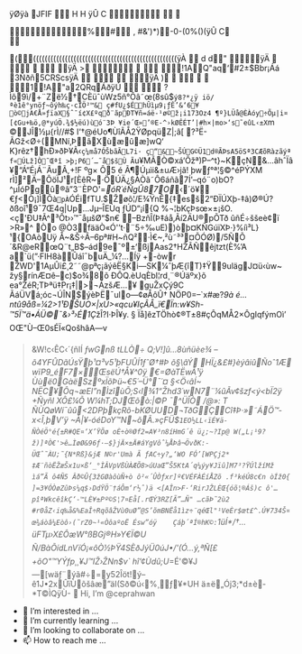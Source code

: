 ÿØÿà JFIF  H H  ÿÛ C   


		
%# , #&')*)-0-(0%()(ÿÛ C   



(((((((((((((((((((((((((((((((((((((((((((((((((((ÿÀ  d d" ÿÄ                ÿÄ >        !1AQ"aq‘#2±$Bbr¡Áá 3Ñðñ5CRScsÿÄ              ÿÄ )           1!A"a2QRqÁðÿÚ   ? Ìõ9ì/+¨Zë½†CÈüˆùWz5ñ°Ôâ˜œ(8sû$`ý8?*¿ÿ iö/ªè1ê°ynöƒ~ôýh‰ç·cÏÖ²™& ç#­fU¿$ÉhÛìµ9¡ƒÊ’&‘6¥ ò©jA€Å»ƒïaX§ˆ¯í¢X£ºqð¨ãpÐT¥ñ=áë-¹ø©­ž¡i173Oz4 ¶º}LÜå@ÈÀóy÷Õµ|i¤[¢Gu+‰ö‚@*yúÖ.¾$½ëú)ùó¨3Þ	¥ie´Œ»’®E-^›kØÊÉT’|#h×|mo>‘s˜eûL‹±X`m ©JÎ½µ{rÌ//#$ I‘†@éUo¶ÙîÃÅ2ŸØpqüZ|;â[
?³Ë-ÃGž<Ø÷(MNí‚ÞâXùæûæ]wQ‘
K}rêz†hÐ»ðÞ¥Ã‹`ç¼må7ÓŠbãÃL7i· ç“&~ŠÚG©Ü1d®ÃÞsA5öSª3CÆõRàzãýªf«ÚLž]Ò˜Œªî >þ;P6´…˜å$šÙ Ã`u¥MÃÒ©xá‘Ôžª)P–^t}~KçN&…âhˆÏâ ¥“Á“É¡Á¨ÃuÃ,+!F ºg× Ô5 é Ã¶Úµìi&±uÆ›jã! þwƒ°ª¦§©^éPÝXM rÌ]²Ä–ÔöÏJ¹r[ÈêR~·ÖÚÄ¿§ÀÒã˜Ô6áñã7Í'–qó¨o)bO?^µÎóPgû®â”3¨ÈPO'=*óR´éÑgÛ87O*‹´ö¥€ƒ<Ò¡]ÌÕà`pÀ`ÓÉifTU.$\Žøõ¦/E¾ŸnÊ{‡esš2“ÐÏÚXþ-‡â)Ø®Ú?ðßoî¹9¯7Œ4q|Up…Jµ–ÎEÙq
ƒÚD“¡í{Q
%¬¦bKçÞsœ×±¡šO.<ç'ÐU‡Ã^³Ôt››™¯åµšØ“$n€	–BzñÎ(Þ‡áå‚Ãí2ÄU®p­ÕTð ûñÉ÷ššeè¢ï >R»^ Ò­o
@Ò3fääÒ«Ó'’t·¨5÷‰uE))òþ¤KÑGúïXÞ·}%íì³L}¹{OAòUÿ Å~&Š÷Â–6pª#H~ñQ²·Ì€~‚²ù˜³³¤ÕÓØ)/5ÑÕ´&R@eRœQ¨t„B$–ád9e¯º±‘ßjAas2†HŽÃÑêjtzt(È%’A a`ü(”·FIH8àÛáî¯buÄ_¼?…Íÿ +-òwr	ŽWD'1AµÛi£¸2˜˜@pªç¡ãýêË§Ki—SK¼ˆþÆ{îT)‡Ÿ9ulägJ¤ü‹ùw~
žy§rínÆ¤ê–c)$o¾8õ ÐÔQ.èUqÈbI¦rd¸¨®Úäºx}õ
ea°ŽéR;TÞªü‡Pr¡‡|>¬ÁzšÆ…¥
guŽxÇý9C
ÃáÜVá;óc¬ÚÎN$ýèÞË¯ulo—¢øÅôÛ† NÖP0=–`x#æ?*9à
é…ntû9åß=¼2>1¹ÐŠUO×|xÚ>«qcu¥IçÂÅ_ï€Ïn:w¥Sh-™5Ï™ä•ÁÜ©¯&›³›É1Ç*žÎ?I·ÞÎ¥y. § Ïå]êzTÖhò¢®T±8#çÔqMÅ2×ÔgIqfýmOì’
OŒ"Ù–Œ0sÉÏ«QošhâA—v
>&­W!c‹ÊC‹´{ñIÍ
_ƒwGnß tLLÒ÷ Q;V!]û…8ùñüèe¾
–õ4YFÛDãÚsŸþ¹¤³v5¹þFUÛÍ1ƒˆØ†#Þ õ§\âÝ HÏ¿&£#}èýâiûÑoˆ1Æ wïP9_éF7×ŒsëÚ†Å¥^0ÿ €=ØàTËwÃ¹ÿ Ùù*ë0GàëSzºxÏõÞü~€5´–Ü°¯´¤
§<Ö‹âÍ~
NËC¥Ôq¬æEl”nÌzîùÕ;S‹l¾1“Žhd3´wN7¨¼ûÃv¢šzf<ý<bÏ2ÿ +Ñyñl XÔ£¼Õ W¼hT;DJŒõò:|©P
¯^ÜÎÒ
/@»:
T
ÑÙQøWí¯ûû*\<2DPþkçRõ-bKØUUD¬TðGÇCî‡Þ·»˜ÁÖ™­x<Î‚þV’ÿ ~À|¥-óéDoY™N~õÃ.»çFÜ$`1EO½LL‹ïÉ¥ä­ÑÒéÖ°é{±R#QE¤‘X’ŸÕø
oÈ÷ò®Øf2=A¥³n8íHmG´ê ü¿­;~?Ip@ W(„L¡¹9?ž)]ªÒ€'>ê…ÌøØ&96ƒ·–$}jÄ×±Ä#áYg­Vôˆ¼ÅÞâ¬ÖvðK:-ÜŒˆ˜ÀU;˜{N*Rß}&jÆ N©r'Umà Ã
ƒAC÷y?„‘WO
FÓ’[WPÇj2* ‡Æ¨ñòËŽæŠx1u×ß‘_°ÌÂVpVßÙÀÆÕ8>úUaŒ”Š5KtA´q¼ýy¥Jïû]M7³?ŸÚlžíMž ìá”Ã ô4Ñ5 Âð©Û{3žGØàôùÑ+ò
ô²«´ÛÒƒxr]º€VÉFÀÉíÅZõ
.f³kéÚ8c€n òÍž0{
]=3¥ÓÒøZûÞs¼q$›DdŸÖ¨†áÔm‘r½ˆ)ä	<[AÎn>F·‘RirJŽLÈŒ{óõ¦®Áš)c ô'…pîªWkcêîkÇ‘-™LÈ¥±Pº©S¦7¤Eå[.r­ŒÝ3RZ[Ã”…Ñ" …cãÞ˜2ù2 #r0åZ‹iq‰å&%EaÎ÷RqõâŽVù0uØ”@S’õmBNËå1ìz÷¨qéŒl"¹VeÈr$œt£^.Ú¥734Š¤œ¾áòâ¼Eòô›(˜rZ0~¹«ÒôaºoË Ésw”óÿ 	Çáþ´ªÍ®hK©:`1üÍ*/†…üFTµ›X£ÔæW°ßBGj®H»Y€Ï©U Ñ/BàÕídLnVïÓ¡«ôÒ½ÞŸ4SÈðJýÜ0úJ•/'(Ó…ý,ªÑ[£+õO"™YÝfp¸¸¥J™IŽ›ŽNn$v`
hî’¢Ùdû;U_=É'©¥J—\[wäƒ¨ýã#÷=y52Îöt!ý–ê1J•2xÛïÙõšâæ”äI(Sð©ú‹%¸ƒ¥*UH
ä±ë„Ój3;*d±è­*T©ÌQÿÙ- 👋 Hi, I’m @ceprahwan
- 👀 I’m interested in ...
- 🌱 I’m currently learning ...
- 💞️ I’m looking to collaborate on ...
- 📫 How to reach me ...

<!---
ceprahwan/ceprahwan is a ✨ special ✨ repository because its `README.md` (this file) appears on your GitHub profile.
You can click the Preview link to take a look at your changes.
--->
